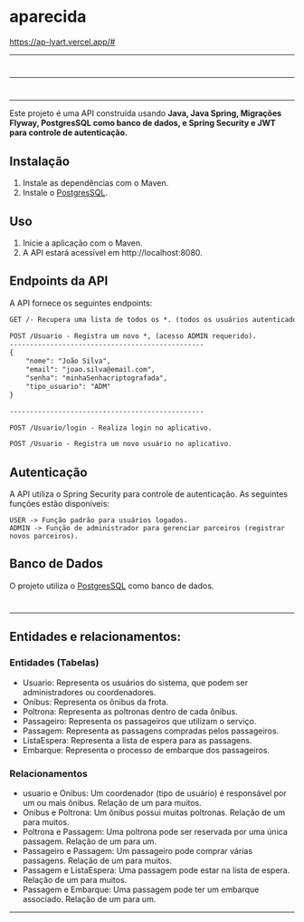 # aparecida

https://ap-lyart.vercel.app/#

-----------------------------------------------------------------------------------------------------------------
#
-----------------------------------------------------------------------------------------------------------------
#
---------------------------------------------------------------------------------------------------------------

Este projeto é uma API construída usando **Java, Java Spring, Migrações Flyway, PostgresSQL como banco de dados, e Spring Security e JWT para controle de autenticação.**

## Instalação

1. Instale as dependências com o Maven.
2. Instale o [PostgresSQL](https://www.postgresql.org/).

## Uso

1. Inicie a aplicação com o Maven.
2. A API estará acessível em http://localhost:8080.

## Endpoints da API
A API fornece os seguintes endpoints:

```markdown
GET /- Recupera uma lista de todos os *. (todos os usuários autenticados)

POST /Usuario - Registra um novo *, (acesso ADMIN requerido).
------------------------------------------------
{
    "nome": "João Silva",
    "email": "joao.silva@email.com",
    "senha": "minhaSenhacriptografada",
    "tipo_usuario": "ADM"
}

------------------------------------------------

POST /Usuario/login - Realiza login no aplicativo.

POST /Usuario - Registra um novo usuário no aplicativo.
```

## Autenticação
A API utiliza o Spring Security para controle de autenticação. As seguintes funções estão disponíveis:

```
USER -> Função padrão para usuários logados.
ADMIN -> Função de administrador para gerenciar parceiros (registrar novos parceiros).
```
## Banco de Dados
O projeto utiliza o [PostgresSQL](https://www.postgresql.org/) como banco de dados.
#

---------------------------------------------------------------------------------------------------------------


## Entidades e relacionamentos:

### Entidades (Tabelas)
- Usuario: Representa os usuários do sistema, que podem ser administradores ou coordenadores.
- Onibus: Representa os ônibus da frota.
- Poltrona: Representa as poltronas dentro de cada ônibus.
- Passageiro: Representa os passageiros que utilizam o serviço.
- Passagem: Representa as passagens compradas pelos passageiros.
- ListaEspera: Representa a lista de espera para as passagens.
- Embarque: Representa o processo de embarque dos passageiros.
### Relacionamentos
- usuario e Onibus: Um coordenador (tipo de usuário) é responsável por um ou mais ônibus. Relação de um para muitos.
- Onibus e Poltrona: Um ônibus possui muitas poltronas. Relação de um para muitos.
- Poltrona e Passagem: Uma poltrona pode ser reservada por uma única passagem. Relação de um para um.
- Passageiro e Passagem: Um passageiro pode comprar várias passagens. Relação de um para muitos.
- Passagem e ListaEspera: Uma passagem pode estar na lista de espera. Relação de um para muitos.
- Passagem e Embarque: Uma passagem pode ter um embarque associado. Relação de um para um.



---------------------------------------------------------------------------------------------------------------
